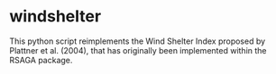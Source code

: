 # windshelter
This python script reimplements the Wind Shelter Index proposed by Plattner et al. (2004), that has originally been implemented within the RSAGA package.
